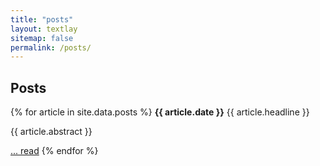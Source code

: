 ```yaml
---
title: "posts"
layout: textlay
sitemap: false
permalink: /posts/
---
```


## Posts

<div class="jumbotron">
{% for article in site.data.posts %}
<b>{{ article.date }}</b>
{{ article.headline }}
<p>{{ article.abstract }}</p>
<a href="{{ site.url }}{{ site.baseurl }}{{ article.file }}">... read</a> 
{% endfor %}
</div>

